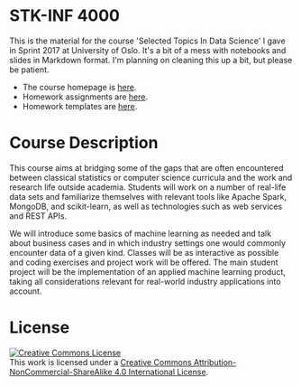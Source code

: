 # STK-INF 4000

This is the material for the course 'Selected Topics In Data Science'
I gave in Sprint 2017 at University of Oslo. It's a bit of a mess with
notebooks and slides in Markdown format. I'm planning on cleaning this
up a bit, but please be patient.

* The course homepage is [here][ch].
* Homework assignments are [here][hw].
* Homework templates are [here][hwt].

# Course Description

This course aims at bridging some of the gaps that are often
encountered between classical statistics or computer science curricula
and the work and research life outside academia. Students will work on
a number of real-life data sets and familiarize themselves with
relevant tools like Apache Spark, MongoDB, and scikit-learn, as well
as technologies such as web services and REST APIs.

We will introduce some basics of machine learning as needed and talk
about business cases and in which industry settings one would commonly
encounter data of a given kind. Classes will be as interactive as
possible and coding exercises and project work will be offered. The
main student project will be the implementation of an applied machine
learning product, taking all considerations relevant for real-world
industry applications into account.

# License

<a rel="license" href="http://creativecommons.org/licenses/by-nc-sa/4.0/"><img alt="Creative Commons License" style="border-width:0" src="https://i.creativecommons.org/l/by-nc-sa/4.0/88x31.png" /></a><br />This work is licensed under a <a rel="license" href="http://creativecommons.org/licenses/by-nc-sa/4.0/">Creative Commons Attribution-NonCommercial-ShareAlike 4.0 International License</a>.

[hwt]: https://github.com/dhesse/STK-INF4000-templates
[ch]: https://www.uio.no/studier/emner/matnat/math/STK-INF4000/index-eng.html
[hw]: https://github.com/dhesse/STK-INF4000-hw
